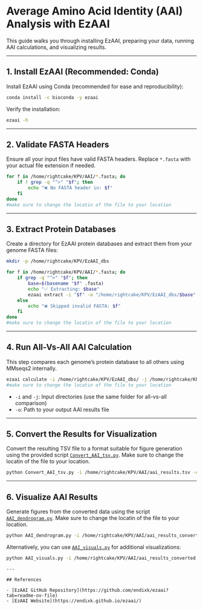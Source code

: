 # Average Amino Acid Identity (AAI) Analysis with EzAAI

This guide walks you through installing EzAAI, preparing your data, running AAI calculations, and visualizing results.

---

## 1. Install EzAAI (Recommended: Conda)

Install EzAAI using Conda (recommended for ease and reproducibility):

```bash
conda install -c bioconda -y ezaai
```

Verify the installation:

```bash
ezaai -h
```

---

## 2. Validate FASTA Headers

Ensure all your input files have valid FASTA headers. Replace `*.fasta` with your actual file extension if needed.

```bash
for f in /home/rightcake/KPV/AAI/*.fasta; do
    if ! grep -q "^>" "$f"; then
        echo "❌ No FASTA header in: $f"
    fi
done
#make sure to change the locatin of the file to your location
```

---

## 3. Extract Protein Databases

Create a directory for EzAAI protein databases and extract them from your genome FASTA files:

```bash
mkdir -p /home/rightcake/KPV/EzAAI_dbs

for f in /home/rightcake/KPV/AAI/*.fasta; do
    if grep -q "^>" "$f"; then
        base=$(basename "$f" .fasta)
        echo "✅ Extracting: $base"
        ezaai extract -i "$f" -o "/home/rightcake/KPV/EzAAI_dbs/$base"
    else
        echo "❌ Skipped invalid FASTA: $f"
    fi
done
#make sure to change the locatin of the file to your location
```

---

## 4. Run All-Vs-All AAI Calculation

This step compares each genome’s protein database to all others using MMseqs2 internally.

```bash
ezaai calculate -i /home/rightcake/KPV/EzAAI_dbs/ -j /home/rightcake/KPV/EzAAI_dbs/ -o /home/rightcake/KPV/AAI/aai_results.tsv
#make sure to change the locatin of the file to your location
```

- `-i` and `-j`: Input directories (use the same folder for all-vs-all comparison)
- `-o`: Path to your output AAI results file

---
## 5. Convert the Results for Visualization

Convert the resulting TSV file to a format suitable for figure generation using the provided script [`Convert_AAI_tsv.py`](./Convert_AAI_tsv.py).
Make sure to change the locatin of the file to your location.

```bash
python Convert_AAI_tsv.py -i /home/rightcake/KPV/AAI/aai_results.tsv -o /home/rightcake/KPV/AAI/aai_results_converted.tsv
```

---

## 6. Visualize AAI Results

Generate figures from the converted data using the script [`AAI_dendrogram.py`](./AAI_dendrogram.py).
Make sure to change the locatin of the file to your location.

```bash
python AAI_dendrogram.py -i /home/rightcake/KPV/AAI/aai_results_converted.tsv -o /home/rightcake/KPV/AAI/aai_dendrogram.png
```

Alternatively, you can use [`AAI_visuals.py`](./AAI_visuals.py) for additional visualizations:

```bash
python AAI_visuals.py -i /home/rightcake/KPV/AAI/aai_results_converted.tsv -o /home/rightcake/KPV/AAI/aai_visuals.png
```
```
---

## References

- [EzAAI GitHub Repository](https://github.com/endixk/ezaai?tab=readme-ov-file)
- [EzAAI Website](https://endixk.github.io/ezaai/)